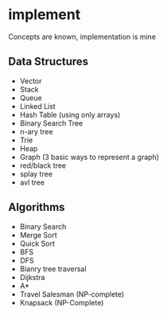 # implement
Concepts are known, implementation is mine


## Data Structures
  - Vector
  - Stack
  - Queue
  - Linked List
  - Hash Table  (using only arrays)
  - Binary Search Tree
  - n-ary tree
  - Trie
  - Heap
  - Graph (3 basic ways to represent a graph)
  - red/black tree
  - splay tree
  - avl tree
## Algorithms
  - Binary Search
  - Merge Sort
  - Quick Sort
  - BFS
  - DFS
  - Bianry tree traversal
  - Dijkstra
  - A*
  - Travel Salesman (NP-complete)
  - Knapsack (NP-Complete)
  
  
